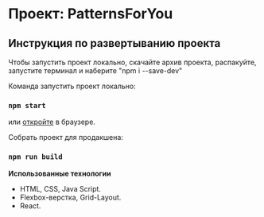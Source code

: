 # Проект: PatternsForYou

## Инструкция по развертыванию проекта

Чтобы запустить проект локально, скачайте архив проекта, распакуйте, запустите терминал и наберите "npm i --save-dev"

Команда запустить проект локально:
### `npm start`

или  [откройте](https://innaromanova.github.io/patterns-for-you/) в браузере.

Собрать проект для продакшена:
### `npm run build`

**Использованные технологии**

* HTML, CSS, Java Script.
* Flexbox-верстка, Grid-Layout.
* React.
